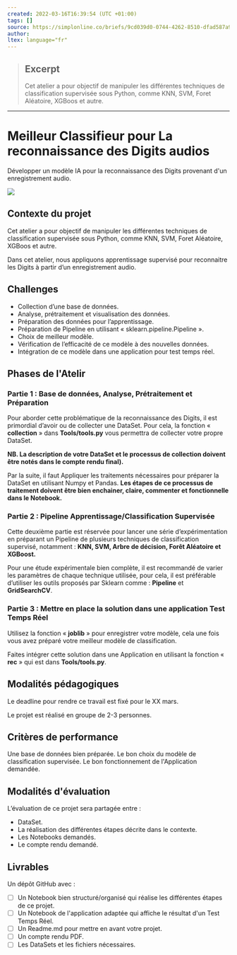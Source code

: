 ```yaml
---
created: 2022-03-16T16:39:54 (UTC +01:00)
tags: []
source: https://simplonline.co/briefs/9cd039d0-0744-4262-8510-dfad587a9591
author: 
ltex: language="fr"
---
```


> ## Excerpt
> Cet atelier a pour objectif de manipuler les différentes techniques de classification supervisée sous Python, comme KNN, SVM, Foret Aléatoire, XGBoos et autre.

---

# Meilleur Classifieur pour La reconnaissance des Digits audios

Développer un modèle IA pour la reconnaissance des Digits provenant d'un enregistrement audio.

![](https://simplonline.co/_next/image?url=https%3A%2F%2Fsimplonline-v3-prod.s3.eu-west-3.amazonaws.com%2Fmedia%2Fimage%2Fjpg%2F1953aec9-8edd-47ee-8f79-08dc7e9eae2c.jpg&w=1280&q=75)

## Contexte du projet

Cet atelier a pour objectif de manipuler les différentes techniques de classification supervisée sous Python, comme KNN, SVM, Foret Aléatoire, XGBoos et autre.

Dans cet atelier, nous appliquons apprentissage supervisé pour reconnaitre les Digits à partir d’un enregistrement audio.

## Challenges

- Collection d’une base de données.
- Analyse, prétraitement et visualisation des données.
- Préparation des données pour l’apprentissage.
- Préparation de Pipeline en utilisant « sklearn.pipeline.Pipeline ».
- Choix de meilleur modèle.
- Vérification de l’efficacité de ce modèle à des nouvelles données.
- Intégration de ce modèle dans une application pour test temps réel.


## Phases de l'Atelir

### Partie 1 : Base de données, Analyse, Prétraitement et Préparation

Pour aborder cette problématique de la reconnaissance des Digits, il est primordial d’avoir ou de collecter une DataSet. Pour cela, la fonction « **collection** » dans **Tools/tools.py** vous permettra de collecter votre propre DataSet.

**NB. La description de votre DataSet et le processus de collection doivent être notés dans le compte rendu final).**

Par la suite, il faut Appliquer les traitements nécessaires pour préparer la DataSet en utilisant Numpy et Pandas. **Les étapes de ce processus de traitement doivent être bien enchainer, claire, commenter et fonctionnelle dans le Notebook.**


### Partie 2 : Pipeline Apprentissage/Classification Supervisée

Cette deuxième partie est réservée pour lancer une série d’expérimentation en préparant un Pipeline de plusieurs techniques de classification supervisé, notamment : **KNN, SVM, Arbre de décision, Forêt Aléatoire et XGBoost.**

Pour une étude expérimentale bien complète, il est recommandé de varier les paramètres de chaque technique utilisée, pour cela, il est préférable d’utiliser les outils proposés par Sklearn comme : **Pipeline** et **GridSearchCV**.

### Partie 3 : Mettre en place la solution dans une application Test Temps Réel

Utilisez la fonction « **joblib** » pour enregistrer votre modèle, cela une fois vous avez préparé votre meilleur modèle de classification.

Faites intégrer cette solution dans une Application en utilisant la fonction « **rec** » qui est dans **Tools/tools.py**.

## Modalités pédagogiques

Le deadline pour rendre ce travail est fixé pour le XX mars.

Le projet est réalisé en groupe de 2-3 personnes.

## Critères de performance

Une base de données bien préparée. Le bon choix du modèle de classification supervisée. Le bon fonctionnement de l'Application demandée.

## Modalités d'évaluation

L’évaluation de ce projet sera partagée entre :

- DataSet.
- La réalisation des différentes étapes décrite dans le contexte.
- Les Notebooks demandés.
- Le compte rendu demandé.

## Livrables

Un dépôt GitHub avec :
- [ ] Un Notebook bien structuré/organisé qui réalise les différentes étapes de ce projet.
- [ ] Un Notebook de l'application adaptée qui affiche le résultat d'un Test Temps Réel.
- [ ] Un Readme.md pour mettre en avant votre projet.
- [ ] Un compte rendu PDF.
- [ ] Les DataSets et les fichiers nécessaires.
